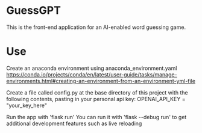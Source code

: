 # GuessGPT
This is the front-end application for an AI-enabled word guessing game.

# Use
Create an anaconda environment using anaconda_environment.yaml
https://conda.io/projects/conda/en/latest/user-guide/tasks/manage-environments.html#creating-an-environment-from-an-environment-yml-file

Create a file called config.py at the base directory of this project with the following contents, pasting in your personal api key:
OPENAI_API_KEY = "your_key_here"

Run the app with 'flask run'
You can run it with 'flask --debug run' to get additional development features such as live reloading